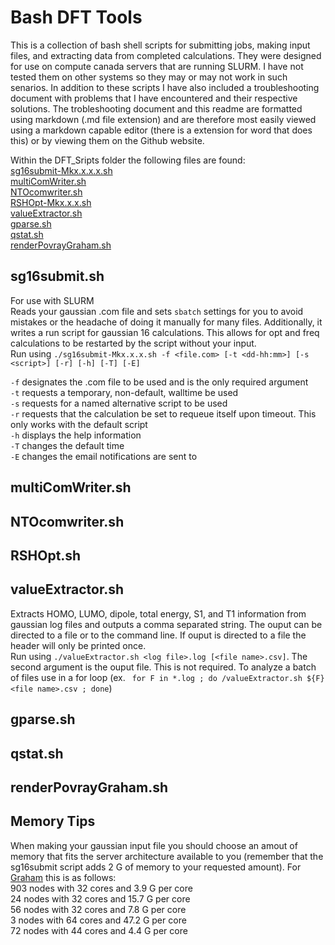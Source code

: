 # Bash DFT Tools
This is a collection of bash shell scripts for submitting jobs, making input files, and extracting data from completed calculations. They were designed for use on compute canada servers that are running SLURM. I have not tested them on other systems so they may or may not work in such senarios. In addition to these scripts I have also included a troubleshooting document with problems that I have encountered and their respective solutions. The trobleshooting document and this readme are formatted using markdown (.md file extension) and are therefore most easily viewed using a markdown capable editor (there is a extension for word that does this) or by viewing them on the Github website.  

Within the DFT_Sripts folder the following files are found:  
[sg16submit-Mkx.x.x.x.sh](#sg16submitsh)  
[multiComWriter.sh](#multicomwritersh)  
[NTOcomwriter.sh](#ntocomwritersh)  
[RSHOpt-Mkx.x.x.sh](#rshoptsh)  
[valueExtractor.sh](#valueextractorsh)    
[gparse.sh](#gparsesh)  
[qstat.sh](#qstatsh)  
[renderPovrayGraham.sh](#renderpovraygrahamsh)  

## sg16submit.sh
For use with SLURM  
Reads your gaussian .com file and sets `sbatch` settings for you to avoid mistakes or the headache of doing it manually for many files. 
Additionally, it writes a run script for gaussian 16 calculations. This allows for opt and freq calculations to be restarted by the script without your input.    
Run using `./sg16submit-Mkx.x.x.sh -f <file.com> [-t <dd-hh:mm>] [-s <script>] [-r] [-h] [-T] [-E]`

`-f` designates the .com file to be used and is the only required argument  
`-t` requests a temporary, non-default, walltime be used  
`-s` requests for a named alternative script to be used  
`-r` requests that the calculation be set to requeue itself upon timeout. This only works with the default script  
`-h` displays the help information  
`-T` changes the default time  
`-E` changes the email notifications are sent to  

## multiComWriter.sh  

## NTOcomwriter.sh  

## RSHOpt.sh  

## valueExtractor.sh    
Extracts HOMO, LUMO, dipole, total energy, S1, and T1 information from gaussian log files and outputs a comma separated string. The ouput can be directed to a file or to the command line. If ouput is directed to a file the header will only be printed once.  
Run using `./valueExtractor.sh <log file>.log [<file name>.csv]`. The second argument is the ouput file. This is not required. 
To analyze a batch of files use in a for loop (ex. ` for F in *.log ; do /valueExtractor.sh ${F} <file name>.csv ; done`)  

## gparse.sh  

## qstat.sh  

## renderPovrayGraham.sh

## Memory Tips  
When making your gaussian input file you should choose an amout of memory that fits the server architecture available to you (remember that the sg16submit script adds 2 G of memory to your requested amount). For [Graham](https://docs.computecanada.ca/wiki/Graham) this is as follows:  
903 nodes with 32 cores and 3.9 G per core  
24 nodes with 32 cores and 15.7 G per core  
56 nodes with 32 cores and 7.8 G per core  
3 nodes with 64 cores and 47.2 G per core  
72 nodes with 44 cores and 4.4 G per core  

